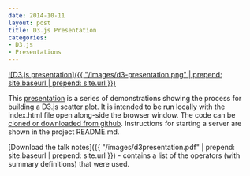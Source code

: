 ```yaml
---
date: 2014-10-11
layout: post
title: D3.js Presentation
categories:
- D3.js
- Presentations
---
```


[![D3.js presentation]({{ "/images/d3-presentation.png" | prepend: site.baseurl | prepend: site.url }})](http://janmilosh.github.io/d3js-presentation/)

This [presentation](http://janmilosh.github.io/d3js-presentation/) is a series of demonstrations showing the process for building a D3.js scatter plot. It is intended to be run locally with the index.html file open along-side the browser window. The code can be [cloned or downloaded from github](http://github.com/janmilosh/d3js-presentation/). Instructions for starting a server are shown in the project README.md.

[Download the talk notes]({{ "/images/d3presentation.pdf" | prepend: site.baseurl | prepend: site.url }}) - contains a list of the operators (with summary definitions) that were used.